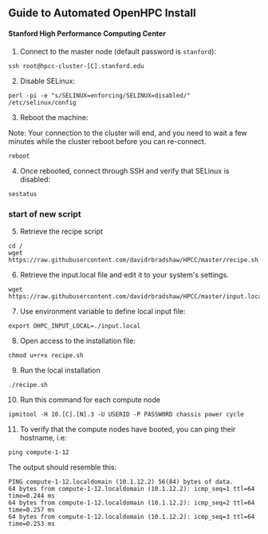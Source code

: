 ## Guide to Automated OpenHPC Install
#### Stanford High Performance Computing Center

1. Connect to the master node (default password is `stanford`):
```
ssh root@hpcc-cluster-[C].stanford.edu
```

2. Disable SELinux:
```
perl -pi -e "s/SELINUX=enforcing/SELINUX=disabled/" /etc/selinux/config
```
3. Reboot the machine:

Note: Your connection to the cluster will end, and you need to wait a few minutes while the cluster reboot before you can re-connect. 
```
reboot
```
4. Once rebooted, connect through SSH and verify that SELinux is disabled:
```
sestatus
```
### start of new script
5. Retrieve the recipe script
```
cd /
wget https://raw.githubusercontent.com/davidrbradshaw/HPCC/master/recipe.sh
```
6. Retrieve the input.local file and edit it to your system's settings.
```
wget https://raw.githubusercontent.com/davidrbradshaw/HPCC/master/input.local
```
7. Use environment variable to define local input file:
```
export OHPC_INPUT_LOCAL=./input.local
```
8. Open access to the installation file:
```
chmod u+r+x recipe.sh
```
9. Run the local installation
```
./recipe.sh
```

10. Run this command for each compute node 
```
ipmitool -H 10.[C].[N].3 -U USERID -P PASSW0RD chassis power cycle
```

11. To verify that the compute nodes have booted, you can ping their hostname, i.e:

```ping compute-1-12```

The output should resemble this:
```
PING compute-1-12.localdomain (10.1.12.2) 56(84) bytes of data.
64 bytes from compute-1-12.localdomain (10.1.12.2): icmp_seq=1 ttl=64 time=0.244 ms
64 bytes from compute-1-12.localdomain (10.1.12.2): icmp_seq=2 ttl=64 time=0.257 ms
64 bytes from compute-1-12.localdomain (10.1.12.2): icmp_seq=3 ttl=64 time=0.253 ms
```
